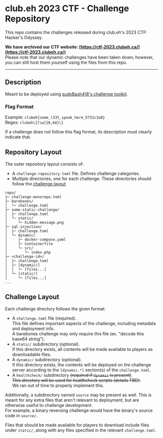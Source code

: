 # club.eh 2023 CTF - Challenge Repository

This repo contains the challenges released during club.eh's 2023 CTF: Hacker's Odyssey.

**We have archived our CTF website: [https://ctf-2023.clubeh.ca/](https://ctf-2023.clubeh.ca/)**  
Please note that our dynamic challenges have been taken down; however, you can still host them yourself using the files from this repo.

---

## Description

Meant to be deployed using [sudoBash418's challenge toolkit](https://github.com/club-eh/ctf-challenge-toolkit).


### Flag Format

Example: `clubeh{some_l33t_speak_here_5731c3a0}`  
Regex: `clubeh\{[\w]{8,64}\}`

If a challenge does not follow this flag format, its description must clearly indicate that.


## Repository Layout

The outer repository layout consists of:

- A `challenge-repository.toml` file.
  Defines challenge categories.
- Multiple directories, one for each challenge.
  These directories should follow the [challenge layout](#challenge-layout)


```
repo/
├─ challenge-monorepo.toml
├─ barebones/
│  └─ challenge.toml
├─ some-static-challenge/
│  ├─ challenge.toml
│  └─ static/
│     └─ hidden-message.png
├─ sql-injection/
│  ├─ challenge.toml
│  └─ dynamic/
│     ├─ docker-compose.yaml
│     ├─ Containerfile
│     └─ src/
│        └─ index.php
├─ <challenge-id>/
│  ├─ challenge.toml
│  ├─ [dynamic/]
│  │  └─ [files...]
│  └─ [static/]
│     └─ [files...]
...
```


## Challenge Layout

Each challenge directory follows the given format:

- A `challenge.toml` file (required).  
  This file defines important aspects of the challenge, including metadata and deployment info.  
  A barebones challenge may only require this file (ex. "decode this base64 string").
- A `static/` subdirectory (optional).  
  If this directory exists, all contents will be made available to players as downloadable files.
- A `dynamic/` subdirectory (optional).  
  If this directory exists, the contents will be deployed on the challenge server according to the `[dynamic.*]` section(s) of the `challenge.toml`.
- A `healthcheck/` subdirectory ~~(required if `dynamic` is present)~~.  
  ~~This directory will be used for healthcheck scripts (details TBD).~~  
  We ran out of time to properly implement this.

Additionally, a subdirectory named `source` may be present as well. This is meant for any extra files that aren't relevant to deployment, but are otherwise useful to challenge development.  
For example, a binary reversing challenge would have the binary's source code in `source/`.

Files that should be made available for players to download include files under `static/`, along with any files specified in the relevant `challenge.toml`.
